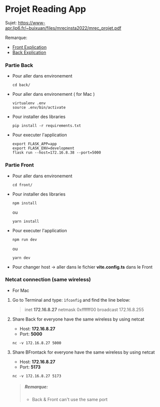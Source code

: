 # Projet Reading App

Sujet: https://www-apr.lip6.fr/~buixuan/files/mrecinsta2022/mrec_projet.pdf

Remarque:

- [Front Explication](front/README.md)
- [Back Explication](back/README.md)

### Partie Back

- Pour aller dans environement

  ```
  cd back/
  ```

- Pour aller dans environement ( for Mac )

  ```
  virtualenv .env
  source .env/bin/activate
  ```

- Pour installer des libraries

  ```
  pip install -r requirements.txt
  ```

- Pour executer l'application

  ```
  export FLASK_APP=app
  export FLASK_ENV=development
  flask run --host=172.16.8.38 --port=5000
  ```

### Partie Front

- Pour aller dans environement

  ```
  cd front/
  ```

- Pour installer des libraries

  ```
  npm install
  ```

  ou

  ```
  yarn install
  ```

- Pour executer l'application

  ```
  npm run dev
  ```

  ou

  ```
  yarn dev
  ```
  
 - Pour changer host -> aller dans le fichier **vite.config.ts** dans le Front

### Netcat connection (same wireless)

- For Mac

1. Go to Terminal and type: `ìfconfig` and find the line below:

   > inet **172.16.8.27** netmask 0xffffff00 broadcast 172.16.8.255

2. Share Back for everyone have the same wireless by using netcat

   - Host: **172.16.8.27**
   - Port: **5000**

   ```
   nc -v 172.16.8.27 5000
   ```

3. Share BFrontack for everyone have the same wireless by using netcat

   - Host: **172.16.8.27**
   - Port: **5173**

   ```
   nc -v 172.16.8.27 5173
   ```

   > ##### Remarque:
   >
   > - Back & Front can't use the same port
